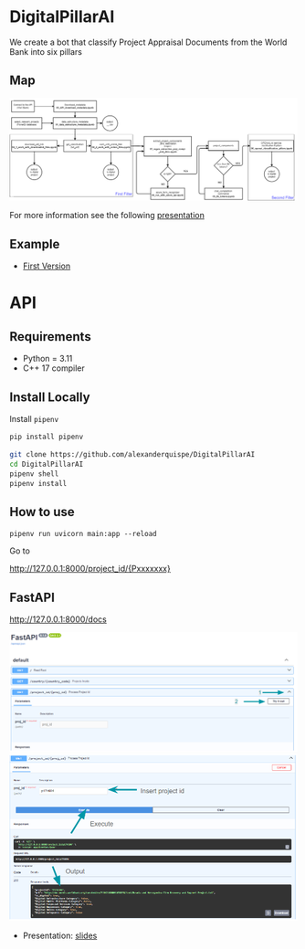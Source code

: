 # DigitalPillarAI
We create a bot that classify Project Appraisal Documents from the World Bank into six pillars

## Map

![](./figs/digital_projects.png)

For more information see the following [presentation](https://docs.google.com/presentation/d/1a7K9lNXmaZbPMxGqiXFh50ZLckUDn2EAwRYhos9mQjc/edit#slide=id.g28df624ee2f_0_90)

## Example

- [First Version](https://github.com/alexanderquispe/DigitalPillarAI/blob/main/run_file.ipynb)



# API

## Requirements



- Python = 3.11
- C++ 17 compiler

## Install Locally

Install `pipenv`

```sh
pip install pipenv
```

```sh
git clone https://github.com/alexanderquispe/DigitalPillarAI
cd DigitalPillarAI
pipenv shell
pipenv install
```

## How to use


```
pipenv run uvicorn main:app --reload
```

Go to

http://127.0.0.1:8000/project_id/{Pxxxxxxx}


## FastAPI

http://127.0.0.1:8000/docs

![](figs/how-to-use-api_0.png)
![](figs/how-to-use-api.png)


- Presentation: [slides](https://docs.google.com/presentation/d/17PhvpxWXvhu3LH18OQDrn2KbG9hIikGhQIG4a0dPpbM/edit?usp=sharing)